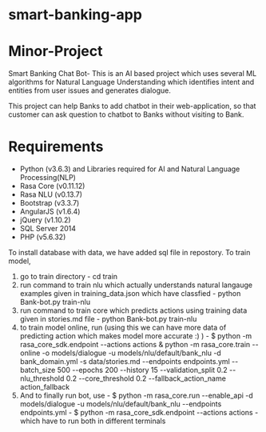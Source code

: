 # smart-banking-app

# Minor-Project
Smart Banking Chat Bot- This is an AI based project which uses several ML algorithms for Natural Language Understanding which identifies intent and entities from user issues and generates dialogue.

This project can help Banks to add chatbot in their web-application, so that customer can ask question to chatbot to Banks without visiting to Bank.

# Requirements
  - Python (v3.6.3) and Libraries required for AI and Natural Language Processing(NLP)
  - Rasa Core (v0.11.12)
  - Rasa NLU (v0.13.7)
  - Bootstrap (v3.3.7)
  - AngularJS (v1.6.4)
  - jQuery (v1.10.2)
  - SQL Server 2014
  - PHP (v5.6.32)
 
To install database with data, we have added sql file in repostory.
To train model,
  1. go to train directory
    - cd train
  2. run command to train nlu which actually understands natural langauge examples given in training_data.json which have classfied
    - python Bank-bot.py train-nlu
  3. run command to train core which predicts actions using training data given in stories.md file
    - python Bank-bot.py train-nlu
  4. to train model online, run (using this we can have more data of predicting action which makes model more accurate :) )
    - $ python -m rasa_core_sdk.endpoint --actions actions & python -m rasa_core.train --online -o models/dialogue -u models/nlu/default/bank_nlu  -d bank_domain.yml -s data/stories.md --endpoints endpoints.yml --batch_size 500 --epochs 200 --history 15 --validation_split 0.2 --nlu_threshold 0.2 --core_threshold 0.2 --fallback_action_name action_fallback
  5. And to finally run bot, use
    - $ python -m rasa_core.run --enable_api  -d models/dialogue -u models/nlu/default/bank_nlu --endpoints endpoints.yml 
    - $ python -m rasa_core_sdk.endpoint --actions actions
    - which have to run both in different terminals
  
